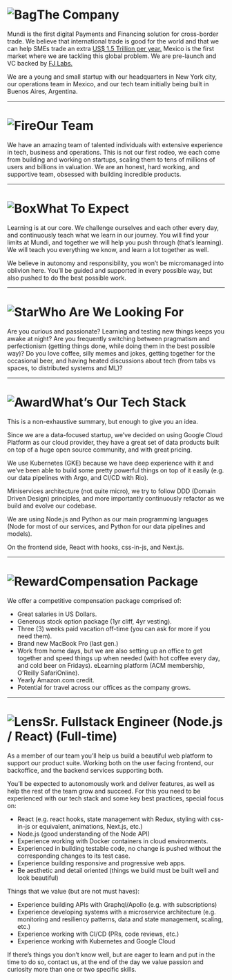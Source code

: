 # ![Bag](/icons/bag.svg 'Bag')The Company
Mundi is the first digital Payments and Financing solution for cross-border trade. We believe that international trade is good for the world and that we can help SMEs trade an extra [US$ 1.5 Trillion per year.](https://www.adb.org/sites/default/files/publication/359631/adb-briefs-83.pdf) Mexico is the first market where we are tackling this global problem.
We are pre-launch and VC backed by [FJ Labs.](http://www.fjlabs.com)

We are a young and small startup with our headquarters in New York city, our operations team in Mexico, and our tech team initially being built in Buenos Aires, Argentina.

---

# ![Fire](/icons/fire.svg 'Fire')Our Team
We have an amazing team of talented individuals with extensive experience in tech, business and operations.
This is not our first rodeo, we each come from building and working on startups, scaling them to tens of millions of users and billions in valuation.
We are an honest, hard working, and supportive team, obsessed with building incredible products.

---

# ![Box](/icons/box.svg 'Box')What To Expect
Learning is at our core. We challenge ourselves and each other every day, and continuously teach what we learn in our journey.
You will find your limits at Mundi, and together we will help you push through (that’s learning).
We will teach you everything we know, and learn a lot together as well.

We believe in autonomy and responsibility, you won’t be micromanaged into oblivion here.
You’ll be guided and supported in every possible way, but also pushed to do the best possible work.

---

# ![Star](/icons/star.svg 'Star')Who Are We Looking For
Are you curious and passionate?
Learning and testing new things keeps you awake at night?
Are you frequently switching between pragmatism and perfectionism (getting things done, while doing them in the best possible way)?
Do you love coffee, silly memes and jokes, getting together for the occasional beer, and having heated discussions about tech (from tabs vs spaces, to distributed systems and ML)?

---

# ![Award](/icons/award.svg 'Award')What’s Our Tech Stack
This is a non-exhaustive summary, but enough to give you an idea.

Since we are a data-focused startup, we’ve decided on using Google Cloud Platform as our cloud provider, they have a great set of data products built on top of a huge open source community, and with great pricing.

We use Kubernetes (GKE) because we have deep experience with it and we’ve been able to build some pretty powerful things on top of it easily (e.g. our data pipelines with Argo, and CI/CD with Rio).

Miniservices architecture (not quite micro), we try to follow DDD (Domain Driven Design) principles, and more importantly continuously refactor as we build and evolve our codebase.

We are using Node.js and Python as our main programming languages (Node for most of our services, and Python for our data pipelines and models).

On the frontend side, React with hooks, css-in-js, and Next.js.

---

# ![Reward](/icons/reward.svg 'Reward')Compensation Package
We offer a competitive compensation package comprised of:
- Great salaries in US Dollars.
- Generous stock option package (1yr cliff, 4yr vesting).
- Three (3) weeks paid vacation off-time (you can ask for more if you need them).
- Brand new MacBook Pro (last gen.)
- Work from home days, but we are also setting up an office to get together and speed things up when needed (with hot coffee every day, and cold beer on Fridays).
eLearning platform (ACM membership, O’Reilly SafariOnline).
- Yearly Amazon.com credit.
- Potential for travel across our offices as the company grows.

---

# ![Lens](/icons/lens.svg 'Lens')Sr. Fullstack Engineer (Node.js / React) (Full-time)
As a member of our team you’ll help us build a beautiful web platform to support our product suite. Working both on the user facing frontend, our backoffice, and the backend services supporting both.

You’ll be expected to autonomously work and deliver features, as well as help the rest of the team grow and succeed.
For this you need to be experienced with our tech stack and some key best practices, special focus on:
- React (e.g. react hooks, state management with Redux, styling with css-in-js or equivalent, animations, Next.js, etc.)
- Node.js (good understanding of the Node API)
- Experience working with Docker containers in cloud environments.
- Experienced in building testable code, no change is pushed without the corresponding changes to its test case.
- Experience building responsive and progressive web apps.
- Be aesthetic and detail oriented (things we build must be built well and look beautiful)

Things that we value (but are not must haves):
- Experience building APIs with Graphql/Apollo (e.g. with subscriptions)
- Experience developing systems with a microservice architecture (e.g. monitoring and resiliency patterns, data and state management, scaling, etc.)
- Experience working with CI/CD (PRs, code reviews, etc.)
- Experience working with Kubernetes and Google Cloud

If there’s things you don’t know well, but are eager to learn and put in the time to do so, contact us, at the end of the day we value passion and curiosity more than one or two specific skills.
